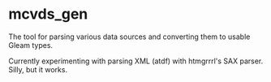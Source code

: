 # mcvds_gen

The tool for parsing various data sources and converting them to usable Gleam types.

Currently experimenting with parsing XML (atdf) with htmgrrrl's SAX parser. Silly, but it works.